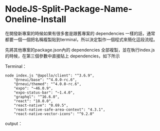 # NodeJS-Split-Package-Name-Oneline-Install

在開發新專案的時候如果有很多套是跟舊專案的 dependencies 一樣的話，通常都要一個一個把名稱複製貼到terminal，所以決定製作一個程式來簡化這段流程。

先將其他專案的package.json內的 dependencies 全部複製，並在執行index.js的時候，在第三個參數中直接貼上 dependencies，如下所示

Terminal：
```
node index.js "@apollo/client": "^3.6.9",
    "@rneui/base": "^4.0.0-rc.6",
    "@rneui/themed": "^4.0.0-rc.6",
    "expo": "~46.0.9",
    "expo-status-bar": "~1.4.0",
    "graphql": "^16.6.0",
    "react": "18.0.0",
    "react-native": "0.69.5",
    "react-native-safe-area-context": "4.3.1",
    "react-native-vector-icons": "^9.2.0"
```

output：

